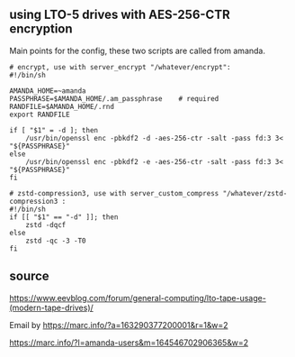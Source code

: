 ## using LTO-5 drives with AES-256-CTR encryption

Main points for the config, these two scripts are called from amanda.

```
# encrypt, use with server_encrypt "/whatever/encrypt":
#!/bin/sh

AMANDA_HOME=~amanda
PASSPHRASE=$AMANDA_HOME/.am_passphrase    # required
RANDFILE=$AMANDA_HOME/.rnd
export RANDFILE

if [ "$1" = -d ]; then
    /usr/bin/openssl enc -pbkdf2 -d -aes-256-ctr -salt -pass fd:3 3< "${PASSPHRASE}"
else
    /usr/bin/openssl enc -pbkdf2 -e -aes-256-ctr -salt -pass fd:3 3< "${PASSPHRASE}"
fi
```

```
# zstd-compression3, use with server_custom_compress "/whatever/zstd-compression3 :
#!/bin/sh
if [[ "$1" == "-d" ]]; then
    zstd -dqcf
else
    zstd -qc -3 -T0
fi
```

## source

https://www.eevblog.com/forum/general-computing/lto-tape-usage-(modern-tape-drives)/

Email by https://marc.info/?a=163290377200001&r=1&w=2

https://marc.info/?l=amanda-users&m=164546702906365&w=2
